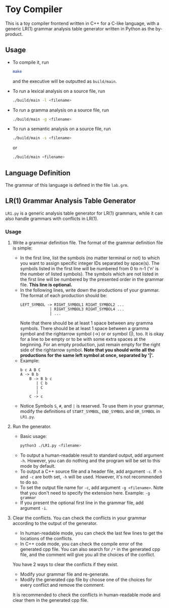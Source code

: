 # Toy Compiler

This is a toy compiler frontend written in C++ for a C-like language, with a generic LR(1) grammar analysis table generator written in Python as the by-product.

## Usage

- To compile it, run
  ```bash
  make
  ```

  and the executive will be outputted as `build/main`.

- To run a lexical analysis on a source file, run
  ```bash
  ./build/main -l <filename>
  ```

- To run a gramma analysis on a source file, run
  ```bash
  ./build/main -g <filename>
  ```

- To run a semantic analysis on a source file, run
  ```bash
  ./build/main -s <filename>
  ```
  or
  ```bash
  ./build/main <filename>
  ```

## Language Definition

The grammar of this language is defined in the file `lab.grm`.

## LR(1) Grammar Analysis Table Generator

`LR1.py` is a generic analysis table generator for LR(1) grammars, while it can also handle grammars with conflicts in LR(1).

### Usage

1. Write a grammar definition file. The format of the grammar definition file is simple:
   - In the first line, list the symbols (no matter terminal or not) to which you want to assign specific integer IDs separated by space(s). The symbols listed in the first line will be numbered from 0 to n-1 ('n' is the number of listed symbols). The symbols which are not listed in the first line will be numbered by the presented order in the grammar file. **This line is optional.**
   - In the following lines, write down the productions of your grammar. The format of each production should be:
     ```
     LEFT_SYMBOL -> RIGHT_SYMBOL1 RIGHT_SYMBOL2 ...
                  | RIGHT_SYMBOL3 RIGHT_SYMBOL4 ...
                  | ...
     ```
     Note that there should be at least 1 space between any gramma symbols. There should be at least 1 space between a gramma symbol and the rightarrow symbol (->) or or symbol (|), too. It is okay for a line to be empty or to be with some extra spaces at the beginning.
     For an empty production, just remain empty for the right side of the rightarrow symbol.
     **Note that you should write all the productions for the same left symbol at once, separated by '|'.**
   - Example:
     ```
     b c A B C
     A -> B b
         B -> B b c
            | C b
            | C
            |
         C -> c
     ```
   - Notice
     Symbols `S`, `#`, and `|` is reserved. To use them in your grammar, modify the definitions of `START_SYMBOL`, `END_SYMBOL` and `OR_SYMBOL` in `LR1.py`.
2. Run the generator.
   - Basic usage:
     ```bash
     python3 ./LR1.py <filename>
     ```
   - To output a human-readable result to standard output, add argument `-h`. However, you can do nothing and the program will be set to this mode by default.
   - To output a C++ source file and a header file, add argument `-c`. If `-h` and `-c` are both set, `-h` will be used. However, it's not recommended to do so.
   - To set the output file name for `-c`, add argument `-g <filename>`. Note that you don't need to specify the extension here. Example: `-g grammar`
   - If you present the optional first line in the grammar file, add argument `-i`.
3. Clear the conflicts.
   You can check the conflicts in your grammar according to the output of the generator.
   - In human-readable mode, you can check the last few lines to get the locations of the conflicts.
   - In C++ code mode, you can check the compile error of the generated cpp file. You can also search for `/*` in the generated cpp file, and the comment will give you all the choices of the conflict.

   You have 2 ways to clear the conflicts if they exist.
   - Modify your grammar file and re-generate.
   - Modify the generated cpp file by choose one of the choices for every conflict and remove the comment.

   It is recommended to check the conflicts in human-readable mode and clear them in the generated cpp file.
